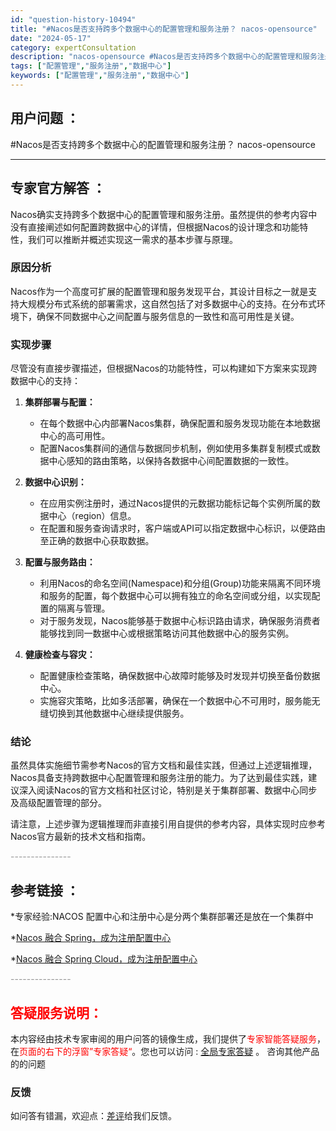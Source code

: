 ```yaml
---
id: "question-history-10494"
title: "#Nacos是否支持跨多个数据中心的配置管理和服务注册？ nacos-opensource"
date: "2024-05-17"
category: expertConsultation
description: "nacos-opensource #Nacos是否支持跨多个数据中心的配置管理和服务注册？"
tags: ["配置管理","服务注册","数据中心"]
keywords: ["配置管理","服务注册","数据中心"]
---
```


## 用户问题 ： 
 #Nacos是否支持跨多个数据中心的配置管理和服务注册？ nacos-opensource 

---------------
## 专家官方解答 ：

Nacos确实支持跨多个数据中心的配置管理和服务注册。虽然提供的参考内容中没有直接阐述如何配置跨数据中心的详情，但根据Nacos的设计理念和功能特性，我们可以推断并概述实现这一需求的基本步骤与原理。

### 原因分析
Nacos作为一个高度可扩展的配置管理和服务发现平台，其设计目标之一就是支持大规模分布式系统的部署需求，这自然包括了对多数据中心的支持。在分布式环境下，确保不同数据中心之间配置与服务信息的一致性和高可用性是关键。

### 实现步骤
尽管没有直接步骤描述，但根据Nacos的功能特性，可以构建如下方案来实现跨数据中心的支持：

1. **集群部署与配置：**
   - 在每个数据中心内部署Nacos集群，确保配置和服务发现功能在本地数据中心的高可用性。
   - 配置Nacos集群间的通信与数据同步机制，例如使用多集群复制模式或数据中心感知的路由策略，以保持各数据中心间配置数据的一致性。

2. **数据中心识别：**
   - 在应用实例注册时，通过Nacos提供的元数据功能标记每个实例所属的数据中心（region）信息。
   - 在配置和服务查询请求时，客户端或API可以指定数据中心标识，以便路由至正确的数据中心获取数据。

3. **配置与服务路由：**
   - 利用Nacos的命名空间(Namespace)和分组(Group)功能来隔离不同环境和服务的配置，每个数据中心可以拥有独立的命名空间或分组，以实现配置的隔离与管理。
   - 对于服务发现，Nacos能够基于数据中心标识路由请求，确保服务消费者能够找到同一数据中心或根据策略访问其他数据中心的服务实例。

4. **健康检查与容灾：**
   - 配置健康检查策略，确保数据中心故障时能够及时发现并切换至备份数据中心。
   - 实施容灾策略，比如多活部署，确保在一个数据中心不可用时，服务能无缝切换到其他数据中心继续提供服务。

### 结论
虽然具体实施细节需参考Nacos的官方文档和最佳实践，但通过上述逻辑推理，Nacos具备支持跨数据中心配置管理和服务注册的能力。为了达到最佳实践，建议深入阅读Nacos的官方文档和社区讨论，特别是关于集群部署、数据中心同步及高级配置管理的部分。

请注意，上述步骤为逻辑推理而非直接引用自提供的参考内容，具体实现时应参考Nacos官方最新的技术文档和指南。


<font color="#949494">---------------</font> 


## 参考链接 ：

*专家经验:NACOS 配置中心和注册中心是分两个集群部署还是放在一个集群中 
 
 *[Nacos 融合 Spring，成为注册配置中心](https://nacos.io/docs/latest/ecology/use-nacos-with-spring)
 
 *[Nacos 融合 Spring Cloud，成为注册配置中心](https://nacos.io/docs/latest/ecology/use-nacos-with-spring-cloud)


 <font color="#949494">---------------</font> 
 


## <font color="#FF0000">答疑服务说明：</font> 

本内容经由技术专家审阅的用户问答的镜像生成，我们提供了<font color="#FF0000">专家智能答疑服务</font>，在<font color="#FF0000">页面的右下的浮窗”专家答疑“</font>。您也可以访问 : [全局专家答疑](https://opensource.alibaba.com/chatBot) 。 咨询其他产品的的问题

### 反馈
如问答有错漏，欢迎点：[差评](https://ai.nacos.io/user/feedbackByEnhancerGradePOJOID?enhancerGradePOJOId=13691)给我们反馈。
